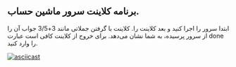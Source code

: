 ## برنامه کلاینت سرور ماشین حساب.

ابتدا سرور را اجرا کنید و بعد کلاینت را. کلاینت با گرفتن جملاتی مانند 3+3/5 جواب آن را از سرور پرسیده، به شما نشان می‌دهد. برای خروج از کلاینت کافی است عبارت done را وارد کنید.

[![asciicast](https://asciinema.org/a/8vvoJlTVUcmoMZj1Nnwns6o8q.png)](https://asciinema.org/a/8vvoJlTVUcmoMZj1Nnwns6o8q)
